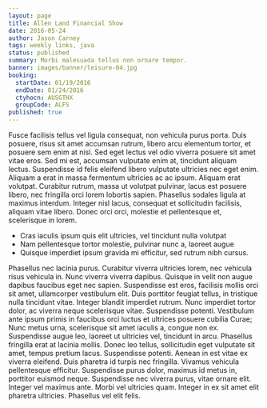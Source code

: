 ```yaml
---
layout: page
title: Allen Land Financial Show
date: 2016-05-24
author: Jason Carney
tags: weekly links, java
status: published
summary: Morbi malesuada tellus non ornare tempor.
banner: images/banner/leisure-04.jpg
booking:
  startDate: 01/19/2016
  endDate: 01/24/2016
  ctyhocn: AUSGTHX
  groupCode: ALFS
published: true
---
```

Fusce facilisis tellus vel ligula consequat, non vehicula purus porta. Duis posuere, risus sit amet accumsan rutrum, libero arcu elementum tortor, et posuere sem enim at nisl. Sed eget lectus vel odio viverra posuere sit amet vitae eros. Sed mi est, accumsan vulputate enim at, tincidunt aliquam lectus. Suspendisse id felis eleifend libero vulputate ultricies nec eget enim. Aliquam a erat in massa fermentum ultricies ac ac ipsum. Aliquam erat volutpat. Curabitur rutrum, massa ut volutpat pulvinar, lacus est posuere libero, nec fringilla orci lorem lobortis sapien. Phasellus sodales ligula at maximus interdum. Integer nisl lacus, consequat et sollicitudin facilisis, aliquam vitae libero. Donec orci orci, molestie et pellentesque et, scelerisque in lorem.

* Cras iaculis ipsum quis elit ultricies, vel tincidunt nulla volutpat
* Nam pellentesque tortor molestie, pulvinar nunc a, laoreet augue
* Quisque imperdiet ipsum gravida mi efficitur, sed rutrum nibh cursus.

Phasellus nec lacinia purus. Curabitur viverra ultricies lorem, nec vehicula risus vehicula in. Nunc viverra viverra dapibus. Quisque in velit non augue dapibus faucibus eget nec sapien. Suspendisse est eros, facilisis mollis orci sit amet, ullamcorper vestibulum elit. Duis porttitor feugiat tellus, in tristique nulla tincidunt vitae. Integer blandit imperdiet rutrum. Nunc imperdiet tortor dolor, ac viverra neque scelerisque vitae. Suspendisse potenti. Vestibulum ante ipsum primis in faucibus orci luctus et ultrices posuere cubilia Curae; Nunc metus urna, scelerisque sit amet iaculis a, congue non ex. Suspendisse augue leo, laoreet ut ultricies vel, tincidunt in arcu. Phasellus fringilla erat at lacinia mollis. Donec leo tellus, sollicitudin eget vulputate sit amet, tempus pretium lacus. Suspendisse potenti. Aenean in est vitae ex viverra eleifend.
Duis pharetra id turpis nec fringilla. Vivamus vehicula pellentesque efficitur. Suspendisse purus dolor, maximus id metus in, porttitor euismod neque. Suspendisse nec viverra purus, vitae ornare elit. Integer vel maximus ante. Morbi vel ultricies quam. Integer in ex sit amet elit pharetra ultricies. Phasellus vel elit felis.
